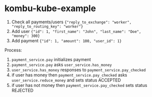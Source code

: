 # kombu-kube-example
1. Check all payments/users
`{"reply_to_exchange": "worker", "reply_to_routing_key": "worker"}`
2. Add user
`{"id": 1, "first_name": "John", "last_name": "Doe", "money": 300}`
3. Add payment
`{"id": 1, "amount": 100, "user_id": 1}`

Process:
1. `payment_service.pay` initializes payment
2. `payment_service.pay` asks `user_service.has_money`
3. `user_service.has_money` responses to `payment_service.pay_checked`
4. if user has money then `payment_service.pay_checked` asks `user_service.reduce_money` and sets status ACCEPTED 
5. if user has not money then `payment_service.pay_checked` sets status REJECTED 
 